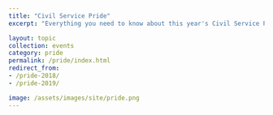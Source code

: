 ```yaml
---
title: "Civil Service Pride"
excerpt: "Everything you need to know about this year's Civil Service Pride activities."

layout: topic
collection: events
category: pride
permalink: /pride/index.html
redirect_from: 
- /pride-2018/
- /pride-2019/

image: /assets/images/site/pride.png
---
```



